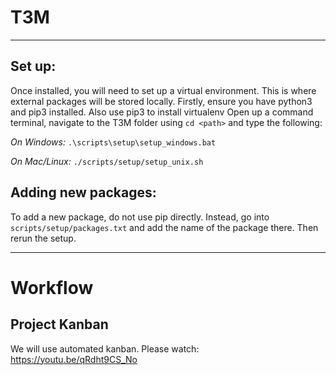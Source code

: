 # T3M
---
## Set up:

Once installed, you will need to set up a virtual environment. This is where external packages will be stored locally.
Firstly, ensure you have python3 and pip3 installed. Also use pip3 to install virtualenv
Open up a command terminal, navigate to the T3M folder using ```cd <path>``` and type the following:

*On Windows:*
```.\scripts\setup\setup_windows.bat```

*On Mac/Linux:*
```./scripts/setup/setup_unix.sh```

## Adding new packages:
To add a new package, do not use pip directly. Instead, go into ```scripts/setup/packages.txt``` and add the name of the package there. Then rerun the setup.

---

# Workflow

## Project Kanban
We will use automated kanban. Please watch:
https://youtu.be/qRdht9CS_No

